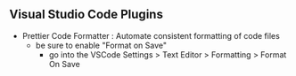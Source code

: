 ## Visual Studio Code Plugins

- Prettier Code Formatter : Automate consistent formatting of code files
  - be sure to enable "Format on Save"
    - go into the VSCode Settings > Text Editor > Formatting > Format On Save
